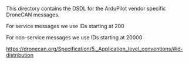 This directory contains the DSDL for the ArduPilot vendor specific
DroneCAN messages.

For service messages we use IDs starting at 200

For non-service messages we use IDs starting at 20000

https://dronecan.org/Specification/5._Application_level_conventions/#id-distribution
